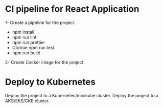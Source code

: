 # CI pipeline for React Application
1- Create a pipeline for the project.

* npm install
* npm run lint
* npm run prettier
* CI=true npm run test
* npm run build

2- Create Docker image for the project.

# Deploy to Kubernetes
Deploy the project to a Kubernetes/minikube cluster.
Deploy the project to a AKS/EKS/GKE cluster.
